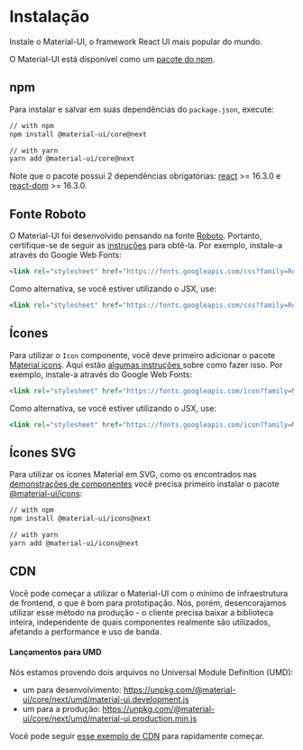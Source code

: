# Instalação

<p class="description">Instale o Material-UI, o framework React UI mais popular do mundo.</p>

O Material-UI está disponível como um [pacote do npm](https://www.npmjs.com/package/@material-ui/core).

## npm

Para instalar e salvar em suas dependências do `package.json`, execute:

```sh
// with npm
npm install @material-ui/core@next

// with yarn
yarn add @material-ui/core@next
```

Note que o pacote possui 2 dependências obrigatórias: [react](https://www.npmjs.com/package/react) >= 16.3.0 e [react-dom](https://www.npmjs.com/package/react-dom) >= 16.3.0.

## Fonte Roboto

O Material-UI foi desenvolvido pensando na fonte [Roboto](https://fonts.google.com/specimen/Roboto). Portanto, certifique-se de seguir as [instruções](/style/typography/#general) para obtê-la. Por exemplo, instale-a através do Google Web Fonts:

```html
<link rel="stylesheet" href="https://fonts.googleapis.com/css?family=Roboto:300,400,500">
```

Como alternativa, se você estiver utilizando o JSX, use:

```jsx
<link rel="stylesheet" href="https://fonts.googleapis.com/css?family=Roboto:300,400,500" />
```

## Ícones

Para utilizar o `Icon` componente, você deve primeiro adicionar o pacote [Material icons](https://material.io/tools/icons/). Aqui estão [ algumas instruções ](/style/icons/#font-icons) sobre como fazer isso. Por exemplo, instale-a através do Google Web Fonts:

```html
<link rel="stylesheet" href="https://fonts.googleapis.com/icon?family=Material+Icons">
```

Como alternativa, se você estiver utilizando o JSX, use:

```jsx
<link rel="stylesheet" href="https://fonts.googleapis.com/icon?family=Material+Icons" />
```

## Ícones SVG

Para utilizar os ícones Material em SVG, como os encontrados nas [demonstrações de componentes](/demos/app-bar/) você precisa primeiro instalar o pacote [@material-ui/icons](https://www.npmjs.com/package/@material-ui/icons):

```sh
// with npm
npm install @material-ui/icons@next

// with yarn
yarn add @material-ui/icons@next
```

## CDN

Você pode começar a utilizar o Material-UI com o mínimo de infraestrutura de frontend, o que é bom para prototipação. Nós, porém, desencorajamos utilizar esse método na produção - o cliente precisa baixar a biblioteca inteira, independente de quais componentes realmente são utilizados, afetando a performance e uso de banda.

#### Lançamentos para UMD

Nós estamos provendo dois arquivos no Universal Module Definition (UMD):

- um para desenvolvimento: https://unpkg.com/@material-ui/core/next/umd/material-ui.development.js
- um para a produção: https://unpkg.com/@material-ui/core/next/umd/material-ui.production.min.js

Você pode seguir [esse exemplo de CDN](https://github.com/mui-org/material-ui/tree/next/examples/cdn-next) para rapidamente começar.